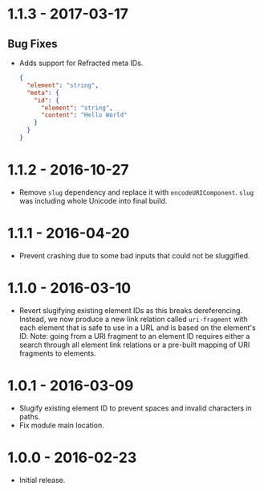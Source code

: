 # 1.1.3 - 2017-03-17

## Bug Fixes

- Adds support for Refracted meta IDs.

  ```json
  {
    "element": "string",
    "meta": {
      "id": {
        "element": "string",
        "content": "Hello World"
      }
    }
  }
  ```

# 1.1.2 - 2016-10-27

- Remove `slug` dependency and replace it with `encodeURIComponent`. `slug` was including whole Unicode into final build.

# 1.1.1 - 2016-04-20

- Prevent crashing due to some bad inputs that could not be sluggified.

# 1.1.0 - 2016-03-10

- Revert slugifying existing element IDs as this breaks dereferencing. Instead, we now produce a new link relation called `uri-fragment` with each element that is safe to use in a URL and is based on the element's ID. Note: going from a URI fragment to an element ID requires either a search through all element link relations or a pre-built mapping of URI fragments to elements.

# 1.0.1 - 2016-03-09

- Slugify existing element ID to prevent spaces and invalid characters in paths.
- Fix module main location.

# 1.0.0 - 2016-02-23

- Initial release.
